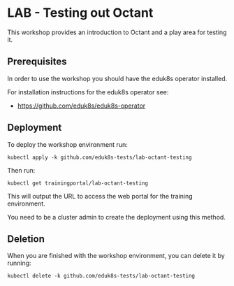 LAB - Testing out Octant
========================

This workshop provides an introduction to Octant and a play area for testing it.

Prerequisites
-------------

In order to use the workshop you should have the eduk8s operator installed.

For installation instructions for the eduk8s operator see:

* https://github.com/eduk8s/eduk8s-operator

Deployment
----------

To deploy the workshop environment run:

```
kubectl apply -k github.com/eduk8s-tests/lab-octant-testing
```

Then run:

```
kubectl get trainingportal/lab-octant-testing
```

This will output the URL to access the web portal for the training environment.

You need to be a cluster admin to create the deployment using this method.

Deletion
--------

When you are finished with the workshop environment, you can delete it by running:

```
kubectl delete -k github.com/eduk8s-tests/lab-octant-testing
```
